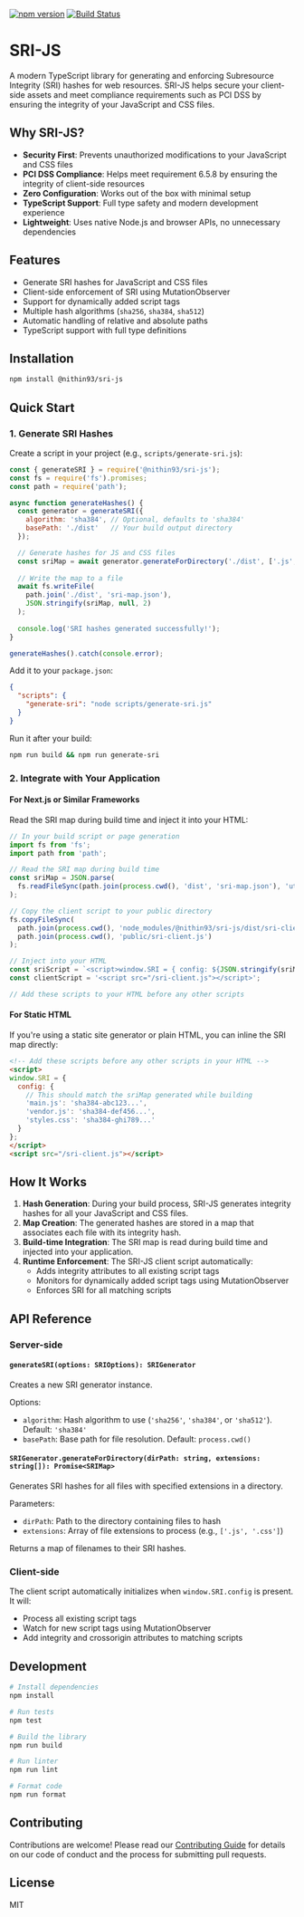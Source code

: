 [![npm version](https://img.shields.io/npm/v/@nithin93/sri-js.svg)](https://www.npmjs.com/package/@nithin93/sri-js)
[![Build Status](https://github.com/nithin-murali-arch/sri-js/actions/workflows/ci.yml/badge.svg?branch=main)](https://github.com/nithin-murali-arch/sri-js/actions/workflows/ci.yml)

# SRI-JS

A modern TypeScript library for generating and enforcing Subresource Integrity (SRI) hashes for web resources. SRI-JS helps secure your client-side assets and meet compliance requirements such as PCI DSS by ensuring the integrity of your JavaScript and CSS files.

## Why SRI-JS?

- **Security First**: Prevents unauthorized modifications to your JavaScript and CSS files
- **PCI DSS Compliance**: Helps meet requirement 6.5.8 by ensuring the integrity of client-side resources
- **Zero Configuration**: Works out of the box with minimal setup
- **TypeScript Support**: Full type safety and modern development experience
- **Lightweight**: Uses native Node.js and browser APIs, no unnecessary dependencies

## Features

- Generate SRI hashes for JavaScript and CSS files
- Client-side enforcement of SRI using MutationObserver
- Support for dynamically added script tags
- Multiple hash algorithms (`sha256`, `sha384`, `sha512`)
- Automatic handling of relative and absolute paths
- TypeScript support with full type definitions

## Installation

```bash
npm install @nithin93/sri-js
```

## Quick Start

### 1. Generate SRI Hashes

Create a script in your project (e.g., `scripts/generate-sri.js`):

```javascript
const { generateSRI } = require('@nithin93/sri-js');
const fs = require('fs').promises;
const path = require('path');

async function generateHashes() {
  const generator = generateSRI({
    algorithm: 'sha384', // Optional, defaults to 'sha384'
    basePath: './dist'   // Your build output directory
  });

  // Generate hashes for JS and CSS files
  const sriMap = await generator.generateForDirectory('./dist', ['.js', '.css']);
  
  // Write the map to a file
  await fs.writeFile(
    path.join('./dist', 'sri-map.json'),
    JSON.stringify(sriMap, null, 2)
  );
  
  console.log('SRI hashes generated successfully!');
}

generateHashes().catch(console.error);
```

Add it to your `package.json`:

```json
{
  "scripts": {
    "generate-sri": "node scripts/generate-sri.js"
  }
}
```

Run it after your build:

```bash
npm run build && npm run generate-sri
```

### 2. Integrate with Your Application

#### For Next.js or Similar Frameworks

Read the SRI map during build time and inject it into your HTML:

```typescript
// In your build script or page generation
import fs from 'fs';
import path from 'path';

// Read the SRI map during build time
const sriMap = JSON.parse(
  fs.readFileSync(path.join(process.cwd(), 'dist', 'sri-map.json'), 'utf-8')
);

// Copy the client script to your public directory
fs.copyFileSync(
  path.join(process.cwd(), 'node_modules/@nithin93/sri-js/dist/sri-client.js'),
  path.join(process.cwd(), 'public/sri-client.js')
);

// Inject into your HTML
const sriScript = `<script>window.SRI = { config: ${JSON.stringify(sriMap)} };</script>`;
const clientScript = '<script src="/sri-client.js"></script>';

// Add these scripts to your HTML before any other scripts
```

#### For Static HTML

If you're using a static site generator or plain HTML, you can inline the SRI map directly:

```html
<!-- Add these scripts before any other scripts in your HTML -->
<script>
window.SRI = {
  config: {
    // This should match the sriMap generated while building
    'main.js': 'sha384-abc123...',
    'vendor.js': 'sha384-def456...',
    'styles.css': 'sha384-ghi789...'
  }
};
</script>
<script src="/sri-client.js"></script>
```

## How It Works

1. **Hash Generation**: During your build process, SRI-JS generates integrity hashes for all your JavaScript and CSS files.
2. **Map Creation**: The generated hashes are stored in a map that associates each file with its integrity hash.
3. **Build-time Integration**: The SRI map is read during build time and injected into your application.
4. **Runtime Enforcement**: The SRI-JS client script automatically:
   - Adds integrity attributes to all existing script tags
   - Monitors for dynamically added script tags using MutationObserver
   - Enforces SRI for all matching scripts

## API Reference

### Server-side

#### `generateSRI(options: SRIOptions): SRIGenerator`

Creates a new SRI generator instance.

Options:
- `algorithm`: Hash algorithm to use (`'sha256'`, `'sha384'`, or `'sha512'`). Default: `'sha384'`
- `basePath`: Base path for file resolution. Default: `process.cwd()`

#### `SRIGenerator.generateForDirectory(dirPath: string, extensions: string[]): Promise<SRIMap>`

Generates SRI hashes for all files with specified extensions in a directory.

Parameters:
- `dirPath`: Path to the directory containing files to hash
- `extensions`: Array of file extensions to process (e.g., `['.js', '.css']`)

Returns a map of filenames to their SRI hashes.

### Client-side

The client script automatically initializes when `window.SRI.config` is present. It will:
- Process all existing script tags
- Watch for new script tags using MutationObserver
- Add integrity and crossorigin attributes to matching scripts

## Development

```bash
# Install dependencies
npm install

# Run tests
npm test

# Build the library
npm run build

# Run linter
npm run lint

# Format code
npm run format
```

## Contributing

Contributions are welcome! Please read our [Contributing Guide](CONTRIBUTING.md) for details on our code of conduct and the process for submitting pull requests.

## License

MIT
